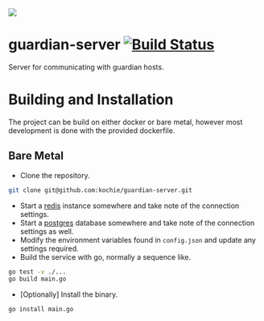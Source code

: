 <img src='https://d.pr/SLO9Sg/3123P4IP+' />

# guardian-server [![Build Status](https://travis-ci.org/kochie/guardian-server.svg?branch=master)](https://travis-ci.org/kochie/guardian-server)
Server for communicating with guardian hosts.

# Building and Installation
The project can be build on either docker or bare metal, however most development is done with the provided dockerfile.

## Bare Metal

- Clone the repository.

```bash
git clone git@github.com:kochie/guardian-server.git
```
- Start a [redis](https:/redis.io) instance somewhere and take note of the connection settings.
- Start a [postgres](https://www.postgresql.org/) database somewhere and take note of the connection settings as well.
- Modify the environment variables found in `config.json` and update any settings required.
- Build the service with go, normally a sequence like.

```bash
go test -v ./...
go build main.go
```

- [Optionally] Install the binary.
```bash
go install main.go
```
